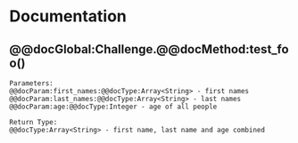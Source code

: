 # Documentation
## @@docGlobal:Challenge.@@docMethod:test_foo()
```%doc
Parameters:
@@docParam:first_names:@@docType:Array<String> - first names 
@@docParam:last_names:@@docType:Array<String> - last names
@@docParam:age:@@docType:Integer - age of all people

Return Type:
@@docType:Array<String> - first name, last name and age combined
```
